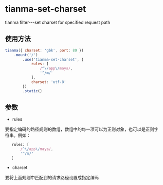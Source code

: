 tianma-set-charset
==================

tianma filter---set charset for specified request path


## 使用方法

```javascript
tianma({ charset: 'gbk', port: 80 })
    .mount('/')
        .use('tianma-set-charset', {
            rules: [
                /^\/app\/maya/,
                '^/m/'
            ],
            charset: 'utf-8'
        })
        .static()
```

## 参数

* rules

要指定编码的路径规则的数组，数组中的每一项可以为正则对象，也可以是正则字符串。例如：

```javascript
   rules: [
       /^\/app\/maya/,
       '^/m/'
   ]
```

* charset

要将上面规则中匹配到的请求路径设置成指定编码
